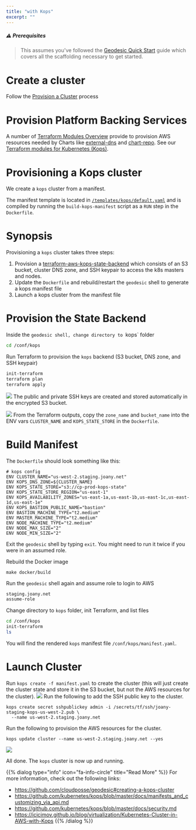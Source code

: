 ```yaml
---
title: "with Kops"
excerpt: ""
---
```


##### :warning: Prerequisites
> This assumes you've followed the [Geodesic Quick Start](doc:geodesic-quick-start) guide which covers all the scaffolding necessary to get started.

# Create a cluster

Follow the [Provision a Cluster](doc:provision-a-cluster) process

# Provision Platform Backing Services

A number of [Terraform Modules Overview](doc:terraform-modules-overview) provide to provision AWS resources needed by Charts like [external-dns](doc:external-dns) and [chart-repo](doc:chart-repo). See our [Terraform modules for Kubernetes (Kops)](doc:terraform-kubernetes-kops-modules).

# Provisioning a Kops cluster

We create a `kops` cluster from a manifest.

The manifest template is located in [`/templates/kops/default.yaml`](https://github.com/cloudposse/geodesic/blob/master/rootfs/templates/kops/default.yaml)
and is compiled by running the `build-kops-manifest` script as a `RUN` step in the `Dockerfile`.

# Synopsis

Provisioning a `kops` cluster takes three steps:

1. Provision a [terraform-aws-kops-state-backend](doc:terraform-aws-kops-state-backend) which consists of an S3 bucket, cluster DNS zone, and SSH keypair to access the k8s masters and nodes.
2. Update the `Dockerfile` and rebuild/restart the `geodesic` shell to generate a kops manifest file
3. Launch a kops cluster from the manifest file

# Provision the State Backend

Inside the `geodesic shell, change directory to `kops` folder
```bash
cd /conf/kops
```

Run Terraform to provision the `kops` backend (S3 bucket, DNS zone, and SSH keypair)
```bash
init-terraform
terraform plan
terraform apply
```

![](/images/b5e88dd-joany-staging-kops-state.png)
The public and private SSH keys are created and stored automatically in the encrypted S3 bucket.

![](/images/9d5dc1c-joany-staging-kops-state-ssh-keys.png)
From the Terraform outputs, copy the `zone_name` and `bucket_name` into the ENV vars `CLUSTER_NAME` and `KOPS_STATE_STORE` in the `Dockerfile`.

# Build Manifest

The `Dockerfile` should look something like this:

```docker
# kops config
ENV CLUSTER_NAME="us-west-2.staging.joany.net"
ENV KOPS_DNS_ZONE=${CLUSTER_NAME}
ENV KOPS_STATE_STORE="s3://cp-prod-kops-state"
ENV KOPS_STATE_STORE_REGION="us-east-1"
ENV KOPS_AVAILABILITY_ZONES="us-east-1a,us-east-1b,us-east-1c,us-east-1d,us-east-1e"
ENV KOPS_BASTION_PUBLIC_NAME="bastion"
ENV BASTION_MACHINE_TYPE="t2.medium"
ENV MASTER_MACHINE_TYPE="t2.medium"
ENV NODE_MACHINE_TYPE="t2.medium"
ENV NODE_MAX_SIZE="2"
ENV NODE_MIN_SIZE="2"
```

Exit the `geodesic` shell by typing `exit`. You might need to run it twice if you were in an assumed role.

Rebuild the Docker image
```
make docker/build
```

Run the `geodesic` shell again and assume role to login to AWS
```bash
staging.joany.net
assume-role
```

Change directory to `kops` folder, init Terraform, and list files
```bash
cd /conf/kops
init-terraform
ls
```

You will find the rendered `kops` manifest file `/conf/kops/manifest.yaml`.

# Launch Cluster

Run `kops create -f manifest.yaml` to create the cluster (this will just create the cluster state and store it in the S3 bucket, but not the AWS resources for the cluster).
![](/images/b251e2e-kops-create.png)
Run the following to add the SSH public key to the cluster.
```
kops create secret sshpublickey admin -i /secrets/tf/ssh/joany-staging-kops-us-west-2.pub \
  --name us-west-2.staging.joany.net
```

Run the following to provision the AWS resources for the cluster.
```
kops update cluster --name us-west-2.staging.joany.net --yes
```

![](/images/944178e-kops-update-cluster.png)

All done. The `kops` cluster is now up and running.

{{% dialog type="info" icon="fa-info-circle" title="Read More" %}}
For more information, check out the following links:
* https://github.com/cloudposse/geodesic#creating-a-kops-cluster
* https://github.com/kubernetes/kops/blob/master/docs/manifests_and_customizing_via_api.md
* https://github.com/kubernetes/kops/blob/master/docs/security.md
* https://icicimov.github.io/blog/virtualization/Kubernetes-Cluster-in-AWS-with-Kops
{{% /dialog %}}
